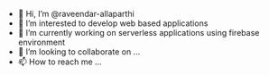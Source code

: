- 👋 Hi, I’m @raveendar-allaparthi
- 👀 I’m interested to develop web based applications
- 🌱 I’m currently working on serverless applications using firebase environment
- 💞️ I’m looking to collaborate on ...
- 📫 How to reach me ...

<!---
raveendar-allaparthi/raveendar-allaparthi is a ✨ special ✨ repository because its `README.md` (this file) appears on your GitHub profile.
You can click the Preview link to take a look at your changes.
--->
